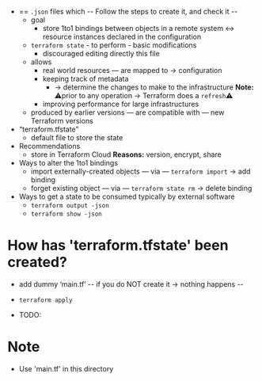 * == `.json` files which      -- Follow the steps to create it, and check it -- 
  * goal
    * store 1to1 bindings between objects in a remote system ↔ resource instances declared in the configuration
  * `terraform state` - to perform - basic modifications
    * discouraged editing directly this file 
  * allows
    * real world resources — are mapped to → configuration
    * keeping track of metadata
      * → determine the changes to make to the infrastructure
        **Note:** ⚠️prior to any operation → Terraform does a `refresh`⚠️
    * improving performance for large infrastructures
  * produced by earlier versions — are compatible with — new Terraform versions
* “terraform.tfstate”
  * default file to store the state
* Recommendations
  * store in Terraform Cloud 
      **Reasons:** version, encrypt, share
* Ways to alter the 1to1 bindings
  * import externally-created objects — via — `terraform import` → add binding
  * forget existing object — via — `terraform state rm` → delete binding
* Ways to get a state to be consumed typically by external software
  * `terraform output -json`
  * `terraform show -json`

# How has 'terraform.tfstate' been created?
* add dummy ‘main.tf’   -- if you do NOT create it -> nothing happens --
* `terraform apply`

* TODO:

# Note
* Use 'main.tf' in this directory